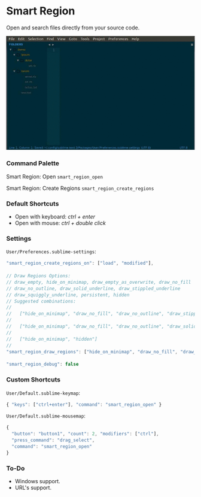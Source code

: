 # Smart Region

Open and search files directly from your source code.

![Demo: Smart Region](https://raw.githubusercontent.com/gbaptista/sublime-3-smart-region/master/demo.gif)

### Command Palette

Smart Region: Open `smart_region_open`

Smart Region: Create Regions `smart_region_create_regions`

### Default Shortcuts
* Open with keyboard: _ctrl + enter_
* Open with mouse: _ctrl + double click_

### Settings

`User/Preferences.sublime-settings`:
```javascript
"smart_region_create_regions_on": ["load", "modified"],

// Draw Regions Options:
// draw_empty, hide_on_minimap, draw_empty_as_overwrite, draw_no_fill
// draw_no_outline, draw_solid_underline, draw_stippled_underline
// draw_squiggly_underline, persistent, hidden
// Suggested combinations:
//
//   ["hide_on_minimap", "draw_no_fill", "draw_no_outline", "draw_stippled_underline"]
//
//   ["hide_on_minimap", "draw_no_fill", "draw_no_outline", "draw_solid_underline"]
//
//   ["hide_on_minimap", "hidden"]
//
"smart_region_draw_regions": ["hide_on_minimap", "draw_no_fill", "draw_no_outline", "draw_solid_underline"],

"smart_region_debug": false
```

### Custom Shortcuts
`User/Default.sublime-keymap`:
```javascript
{ "keys": ["ctrl+enter"], "command": "smart_region_open" }
```

`User/Default.sublime-mousemap`:
```javascript
{
  "button": "button1", "count": 2, "modifiers": ["ctrl"],
  "press_command": "drag_select",
  "command": "smart_region_open"
}
```

### To-Do
* Windows support.
* URL's support.
